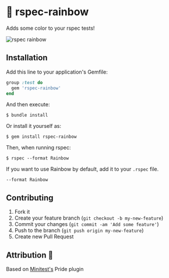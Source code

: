 # :rainbow: rspec-rainbow

Adds some color to your rspec tests!

![rspec rainbow](https://raw2.github.com/mscoutermarsh/rspec-rainbow/master/rspec-rainbow.jpg)

## Installation

Add this line to your application's Gemfile:
```ruby
group :test do
  gem 'rspec-rainbow'
end
```
And then execute:

    $ bundle install

Or install it yourself as:

    $ gem install rspec-rainbow

Then, when running rspec:

    $ rspec --format Rainbow

If you want to use Rainbow by default, add it to your ```.rspec``` file.

    --format Rainbow

## Contributing

1. Fork it
2. Create your feature branch (`git checkout -b my-new-feature`)
3. Commit your changes (`git commit -am 'Add some feature'`)
4. Push to the branch (`git push origin my-new-feature`)
5. Create new Pull Request

## Attribution :sparkling_heart:

Based on [Minitest's](https://github.com/seattlerb/minitest) Pride plugin
